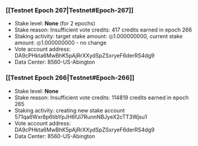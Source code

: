 ### [[Testnet Epoch 267|Testnet#Epoch-267]]
* Stake level: **None** (for 2 epochs)
* Stake reason: Insufficient vote credits: 417 credits earned in epoch 266
* Staking activity: target stake amount: ◎1.000000000, current stake amount: ◎1.000000000 - no change
* Vote account address: DA9cPHkta6MwBhK5pAjRrXXydSpZSxryeF6derRS4dg9
* Data Center: 8560-US-Abington
### [[Testnet Epoch 266|Testnet#Epoch-266]]
* Stake level: **None**
* Stake reason: Insufficient vote credits: 114819 credits earned in epoch 265
* Staking activity: creating new stake account 571qa6Wxr8p6tibYpJH6fJi7RunnNBJyeX2cTT3Wjsu1
* Vote account address: DA9cPHkta6MwBhK5pAjRrXXydSpZSxryeF6derRS4dg9
* Data Center: 8560-US-Abington